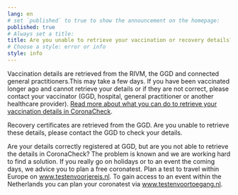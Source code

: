 ```yaml
---
lang: en
# set `published` to true to show the announcement on the homepage:
published: true
# Always set a title:
title: Are you unable to retrieve your vaccination or recovery details?
# Choose a style: error or info
style: info
---
```

Vaccination details are retrieved from the RIVM, the GGD and connected general practitioners.This may take a few days. If you have been vaccinated longer ago and cannot retrieve your details or if they are not correct, please contact your vaccinator (GGD, hospital, general practitioner or another healthcare provider). [Read more about what you can do to retrieve your vaccination details in CoronaCheck](/en/faq/4-2-de-app-zegt-dat-mijn-gegevens-niet-gevonden-zijn-hoe-kan-dit/).

Recovery certificates are retrieved from the GGD. Are you unable to retrieve these details, please contact the GGD to check your details.

Are your details correctly registered at GGD, but are you not able to retrieve the details in CoronaCheck?
The problem is known and we are working hard to find a solution. If you really go on holidays or to an event the coming days, we advice you to plan a free coronatest. Plan a test to travel within Europe on <a href="https://www.testenvoorjereis.nl" rel="noopener noreferrer" target="_blank" hreflang="nl">www.testenvoorjereis.nl</a>. To gain access to an event within the Netherlands you can plan your coronatest via <a href="https://www.testenvoortoegang.nl" rel="noopener noreferrer" target="_blank" hreflang="nl">www.testenvoortoegang.nl</a>.

